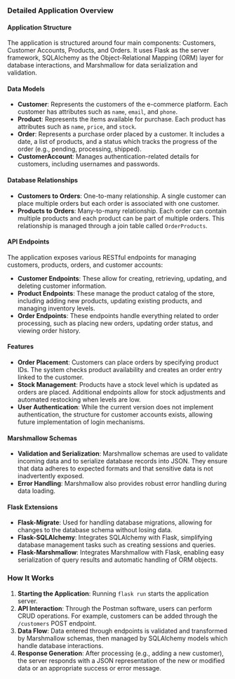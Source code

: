 ### Detailed Application Overview

#### Application Structure
The application is structured around four main components: Customers, Customer Accounts, Products, and Orders. It uses Flask as the server framework, SQLAlchemy as the Object-Relational Mapping (ORM) layer for database interactions, and Marshmallow for data serialization and validation.

#### Data Models
- **Customer**: Represents the customers of the e-commerce platform. Each customer has attributes such as `name`, `email`, and `phone`.
- **Product**: Represents the items available for purchase. Each product has attributes such as `name`, `price`, and `stock`.
- **Order**: Represents a purchase order placed by a customer. It includes a date, a list of products, and a status which tracks the progress of the order (e.g., pending, processing, shipped).
- **CustomerAccount**: Manages authentication-related details for customers, including usernames and passwords.

#### Database Relationships
- **Customers to Orders**: One-to-many relationship. A single customer can place multiple orders but each order is associated with one customer.
- **Products to Orders**: Many-to-many relationship. Each order can contain multiple products and each product can be part of multiple orders. This relationship is managed through a join table called `OrderProducts`.

#### API Endpoints
The application exposes various RESTful endpoints for managing customers, products, orders, and customer accounts:

- **Customer Endpoints**: These allow for creating, retrieving, updating, and deleting customer information.
- **Product Endpoints**: These manage the product catalog of the store, including adding new products, updating existing products, and managing inventory levels.
- **Order Endpoints**: These endpoints handle everything related to order processing, such as placing new orders, updating order status, and viewing order history.

#### Features
- **Order Placement**: Customers can place orders by specifying product IDs. The system checks product availability and creates an order entry linked to the customer.
- **Stock Management**: Products have a stock level which is updated as orders are placed. Additional endpoints allow for stock adjustments and automated restocking when levels are low.
- **User Authentication**: While the current version does not implement authentication, the structure for customer accounts exists, allowing future implementation of login mechanisms.

#### Marshmallow Schemas
- **Validation and Serialization**: Marshmallow schemas are used to validate incoming data and to serialize database records into JSON. They ensure that data adheres to expected formats and that sensitive data is not inadvertently exposed.
- **Error Handling**: Marshmallow also provides robust error handling during data loading.

#### Flask Extensions
- **Flask-Migrate**: Used for handling database migrations, allowing for changes to the database schema without losing data.
- **Flask-SQLAlchemy**: Integrates SQLAlchemy with Flask, simplifying database management tasks such as creating sessions and queries.
- **Flask-Marshmallow**: Integrates Marshmallow with Flask, enabling easy serialization of query results and automatic handling of ORM objects.

### How It Works
1. **Starting the Application**: Running `flask run` starts the application server.
2. **API Interaction**: Through the Postman software, users can perform CRUD operations. For example, customers can be added through the `/customers` POST endpoint.
3. **Data Flow**: Data entered through endpoints is validated and transformed by Marshmallow schemas, then managed by SQLAlchemy models which handle database interactions.
4. **Response Generation**: After processing (e.g., adding a new customer), the server responds with a JSON representation of the new or modified data or an appropriate success or error message.
